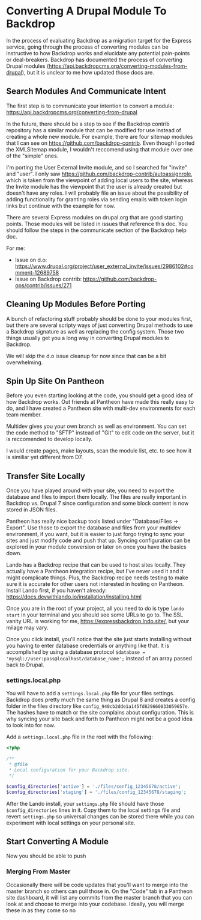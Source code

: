 # Converting A Drupal Module To Backdrop

In the process of evaluating Backdrop as a migration target for the Express service, going through the process of converting modules can be instructive to how Backdrop works and elucidate any potential pain-points or deal-breakers. Backdrop has documented the process of converting Drupal modules (https://api.backdropcms.org/converting-modules-from-drupal), but it is unclear to me how updated those docs are.

## Search Modules And Communicate Intent
The first step is to communicate your intention to convert a module: https://api.backdropcms.org/converting-from-drupal

In the future, there should be a step to see if the Backdrop contrib repository has a similar module that can be modified for use instead of creating a whole new module. For example, there are four sitemap modules that I can see on https://github.com/backdrop-contrib. Even though I ported the XMLSitemap module, I wouldn't reccomend using that module over one of the "simple" ones. 

I'm porting the User External Invite module, and so I searched for "invite" and "user". I only saw https://github.com/backdrop-contrib/autoassignrole, which is taken from the viewpoint of adding local users to the site, whereas the Invite module has the viewpoint that the user is already created but doesn't have any roles. I will probably file an issue about the possibility of adding functionality for granting roles via sending emails with token login links but continue with the example for now.

There are several Express modules on drupal.org that are good starting points. Those modules will be listed in issues that reference this doc. You should follow the steps in the communicate section of the Backdrop help doc.

For me:
- Issue on d.o: https://www.drupal.org/project/user_external_invite/issues/2986102#comment-12689758
- Issue on Backdrop contrib: https://github.com/backdrop-ops/contrib/issues/271

## Cleaning Up Modules Before Porting

A bunch of refactoring stuff probably should be done to your modules first, but there are several scripty ways of just converting Drupal methods to use a Backdrop signature as well as replacing the config system. Those two things usually get you a long way in converting Drupal modules to Backdrop.

We will skip the d.o issue cleanup for now since that can be a bit overwhelming.

## Spin Up Site On Pantheon

Before you even starting looking at the code, you should get a good idea of how Backdrop works. Out friends at Pantheon have made this really easy to do, and I have created a Pantheon site with multi-dev environments for each team member.

Multidev gives you your own branch as well as environment. You can set the code method to "SFTP" instead of "Git" to edit code on the server, but it is reccomended to develop locally.

I would create pages, make layouts, scan the module list, etc. to see how it is similiar yet different from D7.

## Transfer Site Locally 

Once you have played around with your site, you need to export the database and files to import them locally. The files are really important in Backdrop vs. Drupal 7 since configuration and some block content is now stored in JSON files.

Pantheon has really nice backup tools listed under "Database/Files -> Export". Use those to export the database and files from your multidev environment, if you want, but it is easier to just forgo trying to sync your sites and just modify code and push that up. Syncing configuration can be explored in your module conversion or later on once you have the basics down.

Lando has a Backdrop recipe that can be used to host sites locally. They actually have a Pantheon integration recipe, but I've never used it and it might complicate things. Plus, the Backdrop recipe needs testing to make sure it is accurate for other users not interested in hosting on Pantheon. Install Lando first, if you haven't already: https://docs.devwithlando.io/installation/installing.html

Once you are in the root of your project, all you need to do is type `lando start` in your terminal and you should see some URLs to go to. The SSL vanity URL is working for me, https://expressbackdrop.lndo.site/, but your milage may vary.

Once you click install, you'll notice that the site just starts installing without you having to enter database credentials or anything like that. It is accomplished by using a database protocol `$database = 'mysql://user:pass@localhost/database_name';` instead of an array passed back to Drupal.

### settings.local.php

You will have to add a `settings.local.php` file for your files settings. Backdrop does pretty much the same thing as Drupal 8 and creates a config folder in the files directory like `config_940cb2dde1a145fd829660833059657e`. The hashes have to match or the site complains about configuration. This is why syncing your site back and forth to Pantheon might not be a good idea to look into for now.

Add a `settings.local.php` file in the root with the following:

```php
<?php

/**
 * @file
 * Local configuration for your Backdrop site.
 */

$config_directories['active'] = './files/config_12345678/active';
$config_directories['staging'] = './files/config_12345678/staging';
```

After the Lando install, your `settings.php` file should have those `$config_directories` lines in it. Copy them to the local settings file and revert `settings.php` so universal changes can be stored there while you can experiment with local settings on your personal site.

## Start Converting A Module

Now you should be able to push 

### Merging From Master

Occasionally there will be code updates that you'll want to merge into the master branch so others can pull those in. On the "Code" tab in a Pantheon site dashboard, it will list any commits from the master branch that you can look at and choose to merge into your codebase. Ideally, you will merge these in as they come so no 
